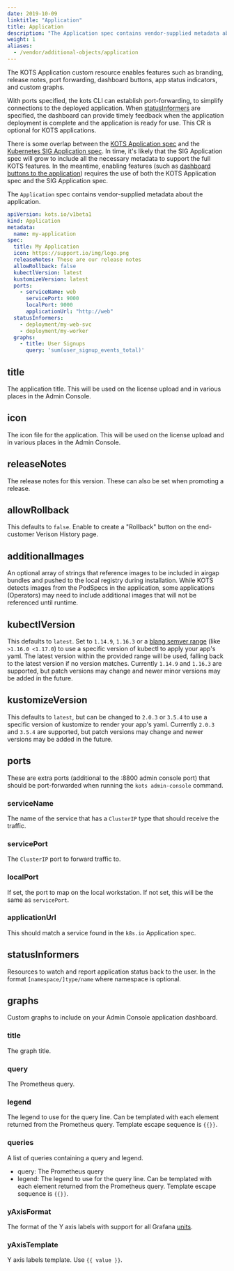 ```yaml
---
date: 2019-10-09
linktitle: "Application"
title: Application
description: "The Application spec contains vendor-supplied metadata about the application."
weight: 1
aliases:
  - /vendor/additional-objects/application
---
```


The KOTS Application custom resource enables features such as branding, release notes, port forwarding, dashboard buttons, app status indicators, and custom graphs.

With ports specified, the kots CLI can establish port-forwarding, to simplify connections to the deployed application.  When [statusInformers](/vendor/config/application-status/#kots-application-spec) are specified, the dashboard can provide timely feedback when the application deployment is complete and the application is ready for use. This CR is optional for KOTS applications.

There is some overlap between the [KOTS Application spec](/reference/v1beta1/application/) and the [Kubernetes SIG Application spec](https://github.com/kubernetes-sigs/application#application-objects).  In time, it's likely that the SIG Application spec will grow to include all the necessary metadata to support the full KOTS features.  In the meantime, enabling features (such as [dashboard buttons to the application](/vendor/dashboard/open-buttons/)) requires the use of both the KOTS Application spec and the SIG Application spec.

The `Application` spec contains vendor-supplied metadata about the application.

```yaml
apiVersion: kots.io/v1beta1
kind: Application
metadata:
  name: my-application
spec:
  title: My Application
  icon: https://support.io/img/logo.png
  releaseNotes: These are our release notes
  allowRollback: false
  kubectlVersion: latest
  kustomizeVersion: latest
  ports:
    - serviceName: web
      servicePort: 9000
      localPort: 9000
      applicationUrl: "http://web"
  statusInformers:
    - deployment/my-web-svc
    - deployment/my-worker
  graphs:
    - title: User Signups
      query: 'sum(user_signup_events_total)'
```

## title
The application title. This will be used on the license upload and in various places in the Admin Console.

## icon
The icon file for the application. This will be used on the license upload and in various places in the Admin Console.

## releaseNotes
The release notes for this version. These can also be set when promoting a release.

## allowRollback
This defaults to `false`. Enable to create a "Rollback" button on the end-customer Verison History page.

## additionalImages
An optional array of strings that reference images to be included in airgap bundles and pushed to the local registry during installation. While KOTS detects images from the PodSpecs in the application, some applications (Operators) may need to include additional images that will not be referenced until runtime.

## kubectlVersion
This defaults to `latest`.
Set to `1.14.9`, `1.16.3` or a [blang semver range](https://github.com/blang/semver#ranges) (like  `>1.16.0 <1.17.0`) to use a specific version of kubectl to apply your app's yaml.
The latest version within the provided range will be used, falling back to the latest version if no version matches.
Currently `1.14.9` and `1.16.3` are supported, but patch versions may change and newer minor versions may be added in the future.

## kustomizeVersion
This defaults to `latest`, but can be changed to `2.0.3` or `3.5.4` to use a specific version of kustomize to render your app's yaml.
Currently `2.0.3` and `3.5.4` are supported, but patch versions may change and newer versions may be added in the future.

## ports
These are extra ports (additional to the :8800 admin console port) that should be port-forwarded when running the `kots admin-console` command.

### serviceName
The name of the service that has a `ClusterIP` type that should receive the traffic.

### servicePort
The `ClusterIP` port to forward traffic to.

### localPort
If set, the port to map on the local workstation. If not set, this will be the same as `servicePort`.

### applicationUrl
This should match a service found in the `k8s.io` Application spec.

## statusInformers
Resources to watch and report application status back to the user. In the format `[namespace/]type/name` where namespace is optional.

## graphs
Custom graphs to include on your Admin Console application dashboard.

### title
The graph title.

### query
The Prometheus query.

### legend
The legend to use for the query line. Can be templated with each element returned from the Prometheus query. Template escape sequence is `{{}}`.

### queries
A list of queries containing a query and legend.
- query: The Prometheus query
- legend: The legend to use for the query line. Can be templated with each element returned from the Prometheus query. Template escape sequence is `{{}}`.

### yAxisFormat
The format of the Y axis labels with support for all Grafana [units](https://grafana.com/docs/features/panels/graph/#left-y-right-y).

### yAxisTemplate
Y axis labels template. Use `{{ value }}`.

